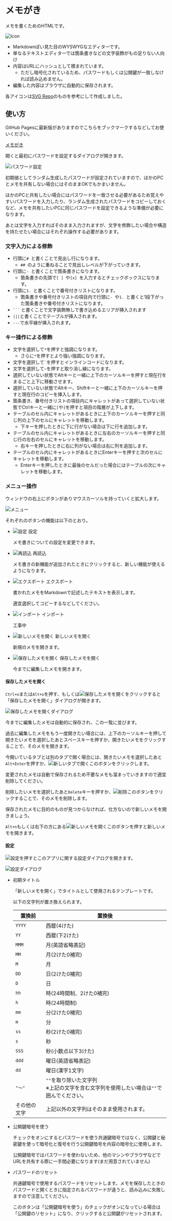 # メモがき

メモを書くためのHTMLです。

![Icon](./icon.svg)

- Markdownぽい見た目のWYSWYGなエディターです。
- 単なるテキストエディターでは箇条書きなどの文字装飾がもの足りない人向け
- 内容はURLにハッシュとして積まれています。
  - ただし暗号化されているため、パスワードもしくは公開鍵が一致しなければ読み込めません。
- 編集した内容はブラウザに自動的に保存されます。

各アイコンは[SVG Repo](https://www.svgrepo.com/)のものを参考にして作成しました。

## 使い方

GitHub Pagesに最新版がありますのでこちらをブックマークするなどしてお使いください。

[メモがき](https://sugoroku-y.github.io/memo/)

開くと最初にパスワードを設定するダイアログが開きます。

![パスワード設定](images/password.png)

初期値としてランダム生成したパスワードが設定されていますので、ほかのPCとメモを共有しない場合にはそのままOKでもかまいません。

ほかのPCと共有したい場合にはパスワードを一致させる必要があるため覚えやすいパスワードを入力したり、ランダム生成されたパスワードをコピーしておくなど、メモを共有したいPCに同じパスワードを設定できるような準備が必要になります。

あとは文字を入力すればそのまま入力されますが、文字を修飾したい場合や構造を持たせたい場合にはそれぞれ操作する必要があります。

### 文字入力による修飾

- 行頭に`# `と書くことで見出し行になります。
  - `## `のように重ねることで見出しレベルが下がっていきます。
- 行頭に`- `と書くことで箇条書きになります。
  - 箇条書きの先頭で`[ ] `や`[x] `を入力するとチェックボックスになります。
- 行頭に`1. `と書くことで番号付きリストになります。
  - 箇条書きや番号付きリストの項目内で行頭に`- `や`1. `と書くと1段下がった箇条書きや番号付きリストになります。
- `` ``` `` と書くことで文字装飾無しで書き込めるエリアが挿入されます
- `|||`と書くことでテーブルが挿入されます。
- `---`で水平線が挿入されます。

### キー操作による修飾

- 文字を選択して`*`を押すと強調になります。
  - さらに`*`を押すとより強い強調になります。
- 文字を選択して`` ` ``を押すとインラインコードになります。
- 文字を選択して`~`を押すと取り消し線になります。
- 選択していない状態でAltキーと一緒に上下のカーソルキーを押すと現在行をまるごと上下に移動させます。
- 選択していない状態でAltキー、Shiftキーと一緒に上下のカーソルキーを押すと現在行のコピーを挿入します。
- 箇条書き、番号付きリストの項目内にキャレットがあって選択していない状態でCtrlキーと一緒に`[`や`]`を押すと項目の階層が上下します。
- テーブルのセル内にキャレットがあるときに上下のカーソルキーを押すと同じ列の上下のセルにキャレットを移動します。
  - 下キーを押したときに下に行がない場合は下に行を追加します。
- テーブルのセル内にキャレットがあるときに左右のカーソルキーを押すと同じ行の左右のセルにキャレットを移動します。
  - 右キーを押したときに右に列がない場合は右に列を追加します。
- テーブルのセル内にキャレットがあるときにEnterキーを押すと次のセルにキャレットを移動します。
  - Enterキーを押したときに最後のセルだった場合にはテーブルの次にキャレットを移動します。

### メニュー操作

ウィンドウの右上にボタンがありマウスカーソルを持っていくと拡大します。

![メニュー](images/menu.png)

それぞれのボタンの機能は以下のとおり。

- ![設定](images/settings.png) 設定

  メモ書きについての設定を変更できます。

- ![再読込](images/reload.png) 再読込

  メモ書きの新機能が追加されたときにクリックすると、新しい機能が使えるようになります。

- ![エクスポート](images/export.png) エクスポート

  書かれたメモをMarkdownで記述したテキストを表示します。

  適宜選択してコピーするなどしてください。

- ![インポート](images/import.png) インポート

  工事中

- ![新しいメモを開く](images/new.png) 新しいメモを開く

  新規のメモを開きます。

- ![保存したメモを開く](images/open.png) 保存したメモを開く

  今までに編集したメモを開きます。

#### 保存したメモを開く

`Ctrl+o`または`Alt+o`を押す、もしくは![保存したメモを開く](images/open-button.png)をクリックすると「保存したメモを開く」ダイアログが開きます。

![保存したメモを開くダイアログ](images/open-dialog.png)

今までに編集したメモは自動的に保存され、この一覧に並びます。

過去に編集したメモをもう一度開きたい場合には、上下のカーソルキーを押して開きたいメモを選択したあとスペースキーを押すか、開きたいメモをクリックすることで、そのメモを開きます。

今開いているタブとは別のタブで開く場合には、開きたいメモを選択したあと`Alt+Enter`を押すか、![新しいタブで開く](images/new-tab.png)このボタンをクリックします。

変更されたメモは自動で保存されるため不要なメモも溜まっていきますので適宜削除してください。

削除したいメモを選択したあと`Delete`キーを押すか、![削除](images/delete.png)このボタンをクリックすることで、そのメモを削除します。

保存されたメモに目的のものが見つからなければ、仕方ないので新しいメモを開きましょう。

`Alt+n`もしくは右下の方にある![新しいメモを開く](images/new-button.png)このボタンを押すと新しいメモを開きます。

#### 設定

![設定](images/settings-button.png)を押すとこのアプリに関する設定ダイアログを開きます。

![設定ダイアログ](images/settings-dialog.png)

- 初期タイトル

  「新しいメモを開く」でタイトルとして使用されるテンプレートです。

  以下の文字列が置き換えられます。

  | 置換前       | 置換後                                                                                    |
  | ------------ | ----------------------------------------------------------------------------------------- |
  | `YYYY`       | 西暦(4けた)                                                                               |
  | `YY`         | 西暦(下2けた)                                                                             |
  | `MMM`        | 月(英語省略表記)                                                                          |
  | `MM`         | 月(2けた0補完)                                                                            |
  | `M`          | 月                                                                                        |
  | `DD`         | 日(2けた0補完)                                                                            |
  | `D`          | 日                                                                                        |
  | `hh`         | 時(24時間制、2けた0補完)                                                                  |
  | `h`          | 時(24時間制)                                                                              |
  | `mm`         | 分(2けた0補完)                                                                            |
  | `m`          | 分                                                                                        |
  | `ss`         | 秒(2けた0補完)                                                                            |
  | `s`          | 秒                                                                                        |
  | `SSS`        | 秒(小数点以下3けた)                                                                       |
  | `ddd`        | 曜日(英語省略表記)                                                                        |
  | `dd`         | 曜日(漢字1文字)                                                                           |
  | `"～"`       | `""`を取り除いた文字列<br>※上記の文字を含む文字列を使用したい場合は`""`で囲んでください。 |
  | その他の文字 | 上記以外の文字列はそのまま使用されます。                                                  |

- 公開鍵暗号を使う

  チェックをオンにするとパスワードを使う共通鍵暗号ではなく、公開鍵と秘密鍵を使って暗号化と復号を行う公開鍵暗号を内容の暗号化に使用します。

  公開鍵暗号ではパスワードを使わないため、他のマシンやブラウザなどでURLを共有する際に一手間必要になります(まだ用意されていません)

- パスワードのリセット

  共通鍵暗号で使用するパスワードをリセットします。メモを保存したときのパスワードと開くときに指定されるパスワードが違うと、読み込みに失敗しますので注意してください。

  このボタンは「公開鍵暗号を使う」のチェックがオンになっている場合は「公開鍵のリセット」になり、クリックすると公開鍵がリセットされます。
